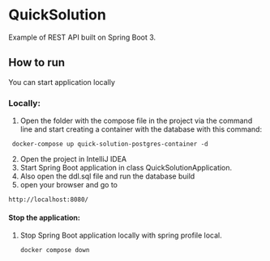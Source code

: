 # QuickSolution

Example of REST API built on Spring Boot 3.

## How to run
You can start application locally
### Locally:
1.  Open the folder with the compose file in the project via the command line and start creating a container with the database with this command:
   ```
    docker-compose up quick-solution-postgres-container -d
   ```
2.  Open the project in IntelliJ IDEA
3.  Start Spring Boot application in class QuickSolutionApplication.
4.  Also open the ddl.sql file and run the database build
5.  open your browser and go to
   ```
   http://localhost:8080/
   ```
    
#### Stop the application:
1. Stop Spring Boot application locally with spring profile local.
   ```
   docker compose down
   ```
